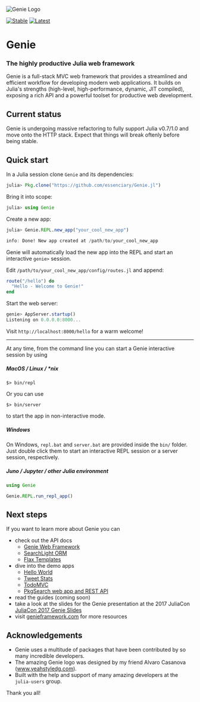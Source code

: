 ![Genie Logo](https://dl.dropboxusercontent.com/s/0dbiza50r63cvvc/genie_logo.png)

[![Stable](https://readthedocs.org/projects/docs/badge/?version=stable)](http://geniejl.readthedocs.io/en/stable/build/)
[![Latest](https://readthedocs.org/projects/docs/badge/?version=latest)](http://geniejl.readthedocs.io/en/latest/build/)

# Genie
### The highly productive Julia web framework
Genie is a full-stack MVC web framework that provides a streamlined and efficient workflow for developing modern web applications. It builds on Julia's strengths (high-level, high-performance, dynamic, JIT compiled), exposing a rich API and a powerful toolset for productive web development.

## Current status
Genie is undergoing massive refactoring to fully support Julia v0.7/1.0 and move onto the HTTP stack.
Expect that things will break oftenly before being stable.


## Quick start
In a Julia session clone `Genie` and its dependencies:
```julia
julia> Pkg.clone("https://github.com/essenciary/Genie.jl")
```

Bring it into scope:
```julia
julia> using Genie
```

Create a new app:
```julia
julia> Genie.REPL.new_app("your_cool_new_app")

info: Done! New app created at /path/to/your_cool_new_app
```

Genie will automatically load the new app into the REPL and start an interactive `genie>` session.

Edit `/path/to/your_cool_new_app/config/routes.jl` and append:

```julia
route("/hello") do
  "Hello - Welcome to Genie!"
end
```

Start the web server:
```julia
genie> AppServer.startup()
Listening on 0.0.0.0:8000...
```

Visit `http://localhost:8000/hello` for a warm welcome!

---

At any time, from the command line you can start a Genie interactive session by using

##### MacOS / Linux / *nix
```
$> bin/repl
```

Or you can use
```
$> bin/server
```
to start the app in non-interactive mode.

##### Windows
On Windows, `repl.bat` and `server.bat` are provided inside the `bin/` folder. Just double click them to start an interactive REPL session or a server session, respectively.

##### Juno / Jupyter / other Julia environment

```julia
using Genie

Genie.REPL.run_repl_app()
```


## Next steps
If you want to learn more about Genie you can
* check out the API docs
  * [Genie Web Framework](http://geniejl.readthedocs.io/en/latest/build/)
  * [SearchLight ORM](http://searchlightjl.readthedocs.io/en/latest/build/)
  * [Flax Templates](http://flaxjl.readthedocs.io/en/latest/build/)
* dive into the demo apps
  * [Hello World](https://github.com/essenciary/genie-demo-hello-world)
  * [Tweet Stats](https://github.com/essenciary/genie-demo-tweet-stats)
  * [TodoMVC](https://github.com/essenciary/genie-todo-mvc)
  * [PkgSearch web app and REST API](https://github.com/essenciary/pgksearch-api-website)
* read the guides (coming soon)
* take a look at the slides for the Genie presentation at the 2017 JuliaCon [JuliaCon 2017 Genie Slides](https://github.com/essenciary/JuliaCon-2017-Slides/tree/master/v1.1)
* visit [genieframework.com](http://genieframework.com) for more resources


## Acknowledgements
* Genie uses a multitude of packages that have been contributed by so many incredible developers.
* The amazing Genie logo was designed by my friend Alvaro Casanova (www.yeahstyledg.com).
* Built with the help and support of many amazing developers at the `julia-users` group.

Thank you all!
